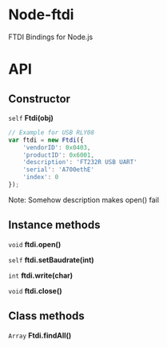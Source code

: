 # Node-ftdi

FTDI Bindings for Node.js

# API

## Constructor

`self` **Ftdi(obj)**

``` js
// Example for USB RLY08
var ftdi = new Ftdi({
    'vendorID': 0x0403,
    'productID': 0x6001,
    'description': 'FT232R USB UART'
    'serial': 'A700ethE'
    'index': 0
});
```

Note: Somehow description makes open() fail

## Instance methods

`void` **ftdi.open()**

`self` **ftdi.setBaudrate(int)**

`int` **ftdi.write(char)**

`void` **ftdi.close()**


## Class methods

`Array` **Ftdi.findAll()**
